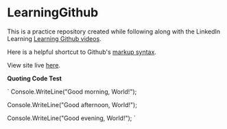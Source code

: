 # LearningGithub
This is a practice repository created while following along with the LinkedIn Learning [Learning Github videos](https://www.linkedin.com/learning/learning-github-18719601).

Here is a helpful shortcut to Github's [markup syntax](https://docs.github.com/en/get-started/writing-on-github/getting-started-with-writing-and-formatting-on-github/basic-writing-and-formatting-syntax).

View site live [here](https://snholmes.github.io/LearningGithub/).

**Quoting Code Test**

`
Console.WriteLine("Good morning, World!");

Console.WriteLine("Good afternoon, World!");

Console.WriteLine("Good evening, World!");
`
